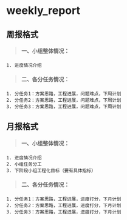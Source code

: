 ﻿# weekly_report

## 周报格式
> #### 一、小组整体情况：
    1. 进度情况介绍
> #### 二、各分任务情况：
    1. 分任务1：方案思路，工程进展，问题难点，下周计划
    2. 分任务2：方案思路，工程进展，问题难点，下周计划
    3. 分任务3：方案思路，工程进展，问题难点，下周计划

## 月报格式

> #### 一、小组整体情况：
    1. 进度情况介绍
    2. 小组任务分工
    3. 下阶段小组工程化目标（要有具体指标）
> #### 二、各分任务情况：
    1. 分任务1：方案思路，工程进展，进度打分，下月计划
    2. 分任务2：方案思路，工程进展，进度打分，下月计划
    3. 分任务3：方案思路，工程进展，进度打分，下月计划